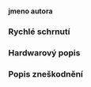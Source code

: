 # <jmeno modulu>

**jmeno autora**

### Rychlé schrnutí

### Hardwarový popis

### Popis zneškodnění
